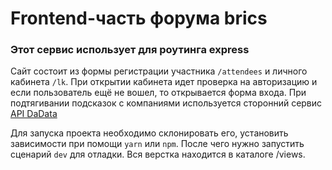 # Frontend-часть форума brics

### Этот сервис использует для роутинга express

Сайт состоит из формы регистрации участника `/attendees` и личного кабинета `/lk`. При открытии кабинета идет проверка на авторизацию и если пользователь ещё не вошел, то открывается форма входа. При подтягивании подсказок с компаниями используется сторонний сервис [API DaData](https://dadata.ru)

Для запуска проекта необходимо склонировать его, установить зависимости при помощи `yarn` или `npm`. После чего нужно запустить сценарий `dev` для отладки. Вся верстка находится в каталоге /views.
